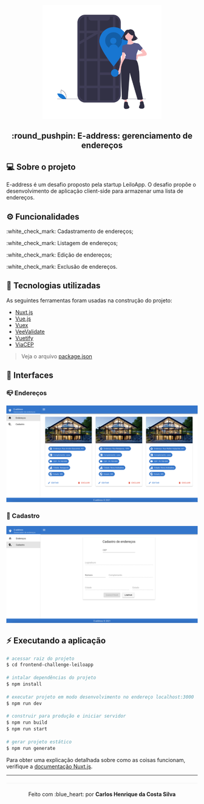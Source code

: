 
<p align="center">
 <img height="300" alt="E-address" src="/assets/img/address.png">
</p>

<h2 align="center">:round_pushpin: E-address: gerenciamento de endereços</h2>

## :computer: Sobre o projeto
E-address é um desafio proposto pela startup LeiloApp. O desafio propõe o desenvolvimento de aplicação client-side para armazenar uma lista de endereços.

## :gear: Funcionalidades
<p>:white_check_mark: Cadastramento de endereços;</p>
<p>:white_check_mark: Listagem de endereços;</p>
<p>:white_check_mark: Edição de endereços;</p>
<p>:white_check_mark: Exclusão de endereços.</p>


## :rocket: Tecnologias utilizadas
As seguintes ferramentas foram usadas na construção do projeto:
- [Nuxt.js](https://nuxtjs.org/)
- [Vue.js](https://vuejs.org/)
- [Vuex](https://vuex.vuejs.org/)
- [VeeValidate](https://vee-validate.logaretm.com/v3)
- [Vuetify](https://vuetifyjs.com/en/)
- [ViaCEP](https://viacep.com.br/)

> Veja o arquivo [package.json](https://github.com/caarloshenrique/frontend-challenge-leiloapp/blob/master/package.json
)

## :art: Interfaces

### :mailbox_closed: Endereços
<p align="center">
 <img alt="Endereços" src="/assets/img/index.png">
</p>

### :pushpin: Cadastro
<p align="center">
 <img alt="Cadastro" src="/assets/img/address-register.png">
</p>

## :zap: Executando a aplicação

```bash
# acessar raiz do projeto
$ cd frontend-challenge-leiloapp

# intalar dependências do projeto
$ npm install

# executar projeto em modo desenvolvimento no endereço localhost:3000
$ npm run dev

# construir para produção e iniciar servidor
$ npm run build
$ npm run start

# gerar projeto estático
$ npm run generate
```

Para obter uma explicação detalhada sobre como as coisas funcionam, verifique a [documentação Nuxt.js](https://nuxtjs.org).

---
<p align="center" style="margin-top: 20px; border-top: 1px solid #eee; padding-top: 20px;">Feito com :blue_heart: por <strong> Carlos Henrique da Costa Silva </strong> </p>

